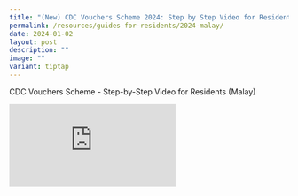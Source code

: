 ```yaml
---
title: "(New) CDC Vouchers Scheme 2024: Step by Step Video for Residents (Malay)"
permalink: /resources/guides-for-residents/2024-malay/
date: 2024-01-02
layout: post
description: ""
image: ""
variant: tiptap
---
```

<p>CDC Vouchers Scheme - Step-by-Step Video for Residents (Malay)</p><p></p><div class="iframe-wrapper"><iframe allowfullscreen="true" frameborder="0" src="https://www.youtube.com/embed/jLqF82GsCdM?si=OshgbHXpea0PDuM6"></iframe></div><p></p>